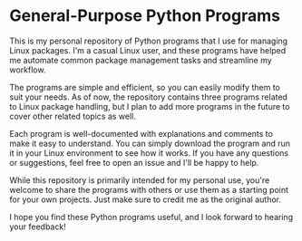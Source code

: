 # General-Purpose Python Programs

This is my personal repository of Python programs that I use for managing Linux packages. I'm a casual Linux user, and these programs have helped me automate common package management tasks and streamline my workflow.

The programs are simple and efficient, so you can easily modify them to suit your needs. As of now, the repository contains three programs related to Linux package handling, but I plan to add more programs in the future to cover other related topics as well.

Each program is well-documented with explanations and comments to make it easy to understand. You can simply download the program and run it in your Linux environment to see how it works. If you have any questions or suggestions, feel free to open an issue and I'll be happy to help.

While this repository is primarily intended for my personal use, you're welcome to share the programs with others or use them as a starting point for your own projects. Just make sure to credit me as the original author.

I hope you find these Python programs useful, and I look forward to hearing your feedback!
